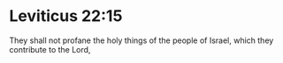 # Leviticus 22:15

They shall not profane the holy things of the people of Israel, which they contribute to the Lord,
